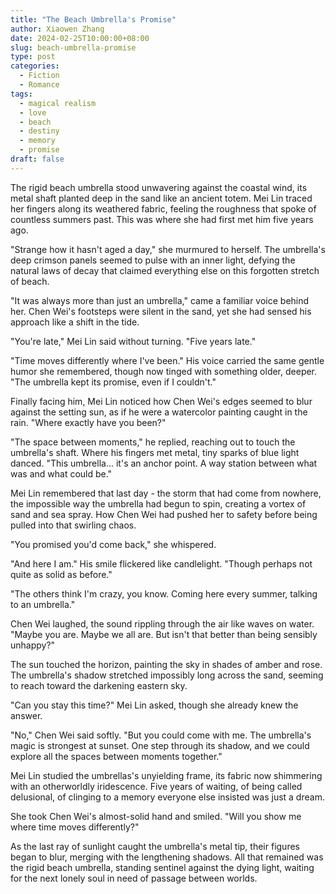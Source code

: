 ```yaml
---
title: "The Beach Umbrella's Promise"
author: Xiaowen Zhang
date: 2024-02-25T10:00:00+08:00
slug: beach-umbrella-promise
type: post
categories:
  - Fiction
  - Romance
tags:
  - magical realism
  - love
  - beach
  - destiny
  - memory
  - promise
draft: false
---
```


The rigid beach umbrella stood unwavering against the coastal wind, its metal shaft planted deep in the sand like an ancient totem. Mei Lin traced her fingers along its weathered fabric, feeling the roughness that spoke of countless summers past. This was where she had first met him five years ago.

"Strange how it hasn't aged a day," she murmured to herself. The umbrella's deep crimson panels seemed to pulse with an inner light, defying the natural laws of decay that claimed everything else on this forgotten stretch of beach.

"It was always more than just an umbrella," came a familiar voice behind her. Chen Wei's footsteps were silent in the sand, yet she had sensed his approach like a shift in the tide.

"You're late," Mei Lin said without turning. "Five years late."

"Time moves differently where I've been." His voice carried the same gentle humor she remembered, though now tinged with something older, deeper. "The umbrella kept its promise, even if I couldn't."

Finally facing him, Mei Lin noticed how Chen Wei's edges seemed to blur against the setting sun, as if he were a watercolor painting caught in the rain. "Where exactly have you been?"

"The space between moments," he replied, reaching out to touch the umbrella's shaft. Where his fingers met metal, tiny sparks of blue light danced. "This umbrella... it's an anchor point. A way station between what was and what could be."

Mei Lin remembered that last day - the storm that had come from nowhere, the impossible way the umbrella had begun to spin, creating a vortex of sand and sea spray. How Chen Wei had pushed her to safety before being pulled into that swirling chaos.

"You promised you'd come back," she whispered.

"And here I am." His smile flickered like candlelight. "Though perhaps not quite as solid as before."

"The others think I'm crazy, you know. Coming here every summer, talking to an umbrella."

Chen Wei laughed, the sound rippling through the air like waves on water. "Maybe you are. Maybe we all are. But isn't that better than being sensibly unhappy?"

The sun touched the horizon, painting the sky in shades of amber and rose. The umbrella's shadow stretched impossibly long across the sand, seeming to reach toward the darkening eastern sky.

"Can you stay this time?" Mei Lin asked, though she already knew the answer.

"No," Chen Wei said softly. "But you could come with me. The umbrella's magic is strongest at sunset. One step through its shadow, and we could explore all the spaces between moments together."

Mei Lin studied the umbrellas's unyielding frame, its fabric now shimmering with an otherworldly iridescence. Five years of waiting, of being called delusional, of clinging to a memory everyone else insisted was just a dream.

She took Chen Wei's almost-solid hand and smiled. "Will you show me where time moves differently?"

As the last ray of sunlight caught the umbrella's metal tip, their figures began to blur, merging with the lengthening shadows. All that remained was the rigid beach umbrella, standing sentinel against the dying light, waiting for the next lonely soul in need of passage between worlds.